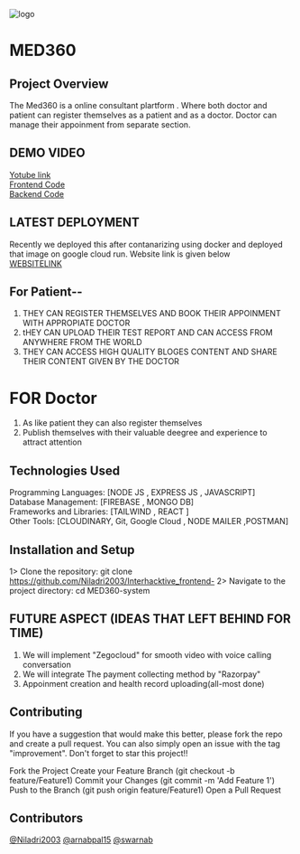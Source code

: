 ![logo](https://github.com/Niladri2003/Interhacktive_frontend/assets/109953155/2c3bfc16-3cf4-42c0-907e-f3145caabb1b)
# MED360


## Project Overview
The Med360 is a online consultant plartform . Where both doctor and patient can register themselves as a patient and as a doctor. Doctor can manage their appoinment from separate section.

## DEMO VIDEO
[Yotube link](https://www.youtube.com/watch?v=GH6hKpTKpqE)<br>
[Frontend Code](https://github.com/Niladri2003/Interhacktive_frontend)<br>
[Backend Code](https://github.com/Niladri2003/Backend-__-)<br>

## LATEST DEPLOYMENT
Recently we deployed this after contanarizing using docker and deployed that image on google cloud run. Website link is given below<br>
[WEBSITELINK](https://med-n4ix5hnjea-el.a.run.app/)



## For Patient--
1) THEY CAN REGISTER THEMSELVES AND BOOK THEIR APPOINMENT WITH APPROPIATE DOCTOR
2) tHEY CAN UPLOAD THEIR TEST REPORT AND CAN ACCESS FROM ANYWHERE FROM THE WORLD
3) THEY CAN ACCESS HIGH QUALITY BLOGES CONTENT AND SHARE THEIR CONTENT GIVEN BY THE DOCTOR

# FOR Doctor
1) As like patient they can also register themselves
2) Publish themselves with their valuable deegree and experience to attract attention


## Technologies Used
Programming Languages: [NODE JS , EXPRESS JS , JAVASCRIPT]<br>
Database Management: [FIREBASE , MONGO DB]<br>
Frameworks and Libraries: [TAILWIND , REACT ]<br>
Other Tools: [CLOUDINARY, Git, Google Cloud , NODE MAILER ,POSTMAN]

## Installation and Setup
1> Clone the repository: 
git clone https://github.com/Niladri2003/Interhacktive_frontend-
2> Navigate to the project directory: 
cd MED360-system

## FUTURE ASPECT (IDEAS THAT LEFT BEHIND FOR TIME)
1) We will implement "Zegocloud" for smooth video with voice calling conversation
2) We will integrate The payment collecting method by "Razorpay"
3) Appoinment creation and health record uploading(all-most done) 

## Contributing
If you have a suggestion that would make this better, please fork the repo and create a pull request. You can also simply open an issue with the tag "improvement". Don't forget to star this project!!

Fork the Project
Create your Feature Branch (git checkout -b feature/Feature1)
Commit your Changes (git commit -m 'Add Feature 1')
Push to the Branch (git push origin feature/Feature1)
Open a Pull Request

## Contributors
[@Niladri2003](https://github.com/Niladri2003)
[@arnabpal15](https://github.com/arnabpal16)
[@swarnab](https://github.com/swarnab007)

